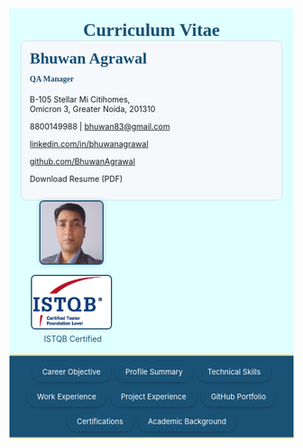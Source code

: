 <html>
<head>
<link rel="icon" type="image/png" href="profile.jpg">
<meta name="viewport" content="width=device-width, initial-scale=1">
<script src='https://kit.fontawesome.com/1053334a8a.js' crossorigin='anonymous'></script>
<style>
.navbar {
  display: flex;
  flex-wrap: wrap;
  justify-content: center;
  gap: 8px;
  padding: 10px;
  background-color: #1a5276;
  border-top: 2px solid #f1c40f;
  border-bottom: 2px solid #f1c40f;
  position: sticky;
  top: 0;
  z-index: 1000;
}
.navbar a {
  font-size: 13px;
  padding: 8px 16px;
  color: white;
  background-color: #1a5276;
  text-decoration: none;
  transition: background-color 0.3s, box-shadow 0.3s;
  border: 2px solid transparent;
  border-radius: 20px;
  box-shadow: 0 2px 4px rgba(0,0,0,0.2);
  display: inline-block;
}
.navbar a:hover {
  background-color: #154360;
  border-color: #f1c40f;
}
.navbar a.activeLink {
  background-color: #154360;
  border-color: #f1c40f;
}
.containerTab {
  display: none;
  padding: 20px;
  background: LightSteelBlue;
  color: black;
  opacity: 0;
  transition: opacity 0.5s ease-in-out;
}
.containerTab.activeTab {
  display: block !important;
  opacity: 1;
}
@media screen and (max-width: 768px) {
  .header {
    flex-direction: column;
    align-items: flex-start;
    text-align: left;
  }
  .header > div {
    width: 100%;
  }
  .navbar {
    flex-direction: column;
    align-items: stretch;
  }
  .navbar a {
    text-align: center;
    width: 100%;
  }
}
</style>
</head>
<body>

<!-- Header Section -->
<div style="background-color: LightCyan; padding: 20px;">
  <div style="display: flex; justify-content: space-between; align-items: center; position: relative;">
    <h1 style="margin: 0 auto; font-size: 32px; color: #1a5276; font-family: 'Georgia', serif; text-align: center; flex: 1;">Curriculum Vitae</h1>
  </div>
  <div class="header" style="display: flex; justify-content: space-between; align-items: flex-start; flex-wrap: wrap;">
    <div style="flex: 1 1 60%; min-width: 300px; background-color: #f5f9fc; padding: 15px; border-radius: 10px; border: 1px solid #cfdce6;">
      <h2 style="margin-top: 0; font-size: 28px; font-family: 'Georgia', serif; color: #1a5276; text-align: left;">Bhuwan Agrawal</h2>
      <h4 style="margin-top: -10px; font-family: 'Georgia', serif; color: #1a5276; text-align: left;">QA Manager</h4>
      <p style="text-align: left;"><i class='fas fa-map-marker-alt'></i> B-105 Stellar Mi Citihomes,<br>Omicron 3, Greater Noida, 201310</p>
      <p style="text-align: left;"><i class='fas fa-mobile-alt'></i> 8800149988 | <i class='fa fa-envelope'></i> <a href="mailto:bhuwan83@gmail.com">bhuwan83@gmail.com</a></p>
      <p style="text-align: left;"><i class='fab fa-linkedin'></i> <a href="https://www.linkedin.com/in/bhuwanagrawal" target="_blank" rel="noopener noreferrer">linkedin.com/in/bhuwanagrawal</a></p>
      <p style="text-align: left;"><i class='fab fa-github'></i> <a href="https://github.com/BhuwanAgrawal" target="_blank" rel="noopener noreferrer">github.com/BhuwanAgrawal</a></p>
      <p style="text-align: left;"><a href="Resume_QA_Bhuwan_Agrawal.pdf" download style="color: inherit; text-decoration: none;"><i class='fas fa-file-download'></i> Download Resume (PDF)</a></p>
    </div>
    <div style="flex: 0 1 35%; min-width: 180px; display: flex; flex-direction: column; align-items: center;">
      <div style="margin-bottom: 15px;">
        <img src="profile.jpg" alt="Profile Photo" style="width: 110px; height: 110px; border-radius: 8px; object-fit: cover; object-position: top center; box-shadow: 0 0 8px rgba(0,0,0,0.2); border: 2px solid #1a5276;">
      </div>
      <div style="text-align: center;">
        <a href="https://www.istqb.in/about-us/certified-tester/foundation-level/36257-bhuwan-agrawal" target="_blank" rel="noopener noreferrer">
          <img src="CTFL.png" alt="Certification" style="width: 140px; height: auto; border: 2px solid #1a5276; border-radius: 8px;">
        </a>
        <a href="https://www.istqb.in/about-us/certified-tester/foundation-level/36257-bhuwan-agrawal" target="_blank" rel="noopener noreferrer" style="text-decoration: none; color: #1a5276;" title="View Certification">
          <div style="margin-top: 5px; font-size: 14px; display: flex; align-items: center; gap: 5px; justify-content: center;"><i class="fas fa-certificate"></i> ISTQB Certified</div>
        </a>
      </div>
    </div>
  </div>
</div>

<!-- Navigation -->
<div class="navbar">
  <a href="#career-objective" onclick="openTab('career-objective'); return false;">Career Objective</a>
  <a href="#profile-summary" onclick="openTab('profile-summary'); return false;">Profile Summary</a>
  <a href="#technical-skills" onclick="openTab('technical-skills'); return false;">Technical Skills</a>
  <a href="#work-experience" onclick="openTab('work-experience'); return false;">Work Experience</a>
  <a href="#key-projects" onclick="openTab('key-projects'); return false;">Project Experience</a>
  <a href="#github-portfolio" onclick="openTab('github-portfolio'); return false;">GitHub Portfolio</a>
  <a href="#certifications" onclick="openTab('certifications'); return false;">Certifications</a>
  <a href="#academic-background" onclick="openTab('academic-background'); return false;">Academic Background</a>
</div>

<!-- Sections -->
<div id="career-objective" class="containerTab">
  <h2>Career Objective</h2>
  <p>To leverage over 13+ years of experience in software quality assurance, test automation, and AI-driven testing to architect scalable QA frameworks, mentor engineering teams, and deliver high-quality products through innovative, automation-first, and AI-powered testing strategies across UI, API, database, performance, and non-functional domains.</p>
</div>

<div id="profile-summary" class="containerTab">
  <h2>Profile Summary</h2>
  <p>QA Leader with 13+ years’ experience in automation and quality engineering. Skilled in building scalable QA frameworks across UI, API, DB, and performance testing. Hands-on with Cypress, Playwright, Jenkins and GitHub Actions. Proficient in AI-assisted testing using VS Code with GitHub Copilot and Cursor, driving faster script creation, improved test coverage, and higher efficiency. Strong track record in mentoring teams, defining QA strategy, and ensuring quality-first agile delivery.</p>
</div>

<div id="technical-skills" class="containerTab">
  <h2>Technical Skills</h2>
  <ul>
    <li>Testing Tools: Selenium, Cypress, Playwright</li>
    <li>Languages: Java, Python, JavaScript, TypeScript</li>
    <li>Test Management Tools: TestRail, TestLink</li>
    <li>API Testing: Postman, Playwright</li>
    <li>CI/CD Tools: Jenkins, GitHub Actions</li>
    <li>Cloud Testing Platforms: Browserstack</li>
    <li>AI Tools: Cursor AI, GitHub Copilot</li>
    <li>Bug Tracking: JIRA</li>
    <li>Version Control: SVN, GitHub</li>
    <li>Database: MS SQL Server, Postgres</li>
    <li>Operating Systems: Windows 10/11</li>
    <li>Other: Agile Methodologies, Project Planning, Team Leadership, SDLC/STLC, Regression & Functional Testing</li>
  </ul>
</div>

<div id="work-experience" class="containerTab">
  <h2>Work Experience</h2>
  <ul>
    <li>QA Manager – Bitxia Tech Pvt. Ltd., Gurugram (Sep 2022 – July 2025)</li>
    <li>Sr. Test Engineer – DLT LABS, Noida (Jun 2021 – Sep 2022)</li>
    <li>Associate Team Lead – Xorlabs.com, Greater Noida (Mar 2014 – Jun 2021)</li>
    <li>Software Test Engineer – Safenet Infotech Pvt. Ltd. via Magna InfoTech, Noida (Mar 2012 – Mar 2014)</li>
  </ul>
</div>

<div id="key-projects" class="containerTab">
  <h2>Project Experience</h2>
  <h3>Bitxia Tech Pvt. Ltd.</h3>
  <ul>
    <li><strong>eNAM 2.0 (Dec 2024 – July 2025):</strong> Digital agri-trading platform enabling farmers, traders, and FPOs to buy/sell produce online.<br><em>Contribution:</em> Designed and executed automation framework using Playwright for UI and API automation, ensuring faster regression cycles and improved test coverage.</li>
    <li><strong>APL Logistics COMS Application (Apr 2023 – Dec 2024):</strong> Comprehensive logistics and supply chain management solution.<br><em>Contribution:</em> Implemented Playwright-based automation integrated into CI/CD pipelines, enhancing reliability and reducing manual testing effort.</li>
    <li><strong>Investor Portal (Sep 2022 – Apr 2023):</strong> Web platform for investors.<br><em>Contribution:</em> Developed Cypress automation scripts, reducing manual execution time and ensuring stability across releases.</li>
    <li><strong>Jarvis Retail Lending (Sep 2022 – Apr 2023):</strong> Loan origination and management system.<br><em>Contribution:</em> Built automation suite with Cypress, integrated it into CI/CD pipelines, and introduced AI-assisted testing practices.</li>
  </ul>
  <h3>Responsibilities at Bitxia</h3>
  <ul>
    <li>Led QA team of 5–6 members, managed client communication, estimations, and test delivery.</li>
    <li>Hands-on with Cypress and Playwright for UI/API automation, reducing regression cycle time.</li>
    <li>Owned QA automation architecture across UI, API, DB, performance, and non-functional testing.</li>
    <li>Mentored engineers on automation best practices, frameworks, scripting, and AI-assisted testing.</li>
    <li>Integrated automation frameworks into CI/CD pipelines (Jenkins, GitHub Actions).</li>
    <li>Defined QA governance models, test strategy, and quality standards.</li>
    <li>Collaborated with developers, product managers, and DevOps for agile delivery.</li>
  </ul>
</div>

<div id="github-portfolio" class="containerTab">
  <h2>GitHub Portfolio – Test Automation Projects</h2>
  <ul>
    <li><a href="https://github.com/BhuwanAgrawal/Playwright-Project" target="_blank">Playwright Project</a> – End-to-end automation framework demonstrating UI testing using Playwright.</li>
    <li><a href="https://github.com/BhuwanAgrawal/Cypress-Project" target="_blank">Cypress Project</a> – Test automation suite for functional and regression testing of web applications.</li>
    <li><a href="https://github.com/BhuwanAgrawal/Selenium-KD-Project" target="_blank">Selenium Keyword Driven Project</a> – Keyword-driven automation framework for regression and functional testing.</li>
  </ul>
</div>

<div id="certifications" class="containerTab">
  <h2>Certifications</h2>
  <ul>
    <li>ISTQB Certified Tester – Foundation Level</li>
  </ul>
</div>

<div id="academic-background" class="containerTab">
  <h2>Academic Background</h2>
  <ul>
    <li>MCA – UP Technical University – 64.28%</li>
    <li>BCA – Allahabad Agriculture Institute – 7.96 CGPA</li>
  </ul>
</div>

<script>
function openTab(tabName) {
  const tabs = document.getElementsByClassName("containerTab");
  const links = document.querySelectorAll(".navbar a");
  for (let i = 0; i < tabs.length; i++) {
    tabs[i].classList.remove("activeTab");
  }
  links.forEach(link => link.classList.remove("activeLink"));
  const activeTab = document.getElementById(tabName);
  const activeLink = document.querySelector(`.navbar a[href="#${tabName}"]`);
  if (activeTab) {
    activeTab.classList.add("activeTab");
    if (activeLink) activeLink.classList.add("activeLink");
    window.scrollTo({ top: 0, behavior: 'smooth' });
    const titleMap = {
      "career-objective": "Career Objective",
      "profile-summary": "Profile Summary",
      "technical-skills": "Technical Skills",
      "work-experience": "Work Experience",
      "key-projects": "Project Experience",
      "github-portfolio": "GitHub Portfolio",
      "certifications": "Certifications",
      "academic-background": "Academic Background"
    };
    document.title = titleMap[tabName] ? `Bhuwan Agrawal – ${titleMap[tabName]}` : "Bhuwan Agrawal – Resume";
  }
}
window.onload = function () {
  const hash = window.location.hash.substring(1);
  const defaultTab = document.getElementById(hash) ? hash : "profile-summary";
  openTab(defaultTab);
}
</script>

</body>
</html>
